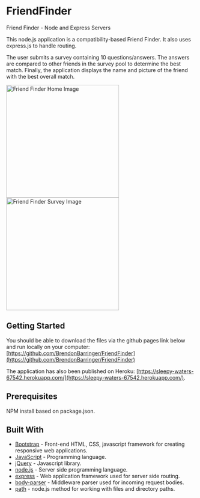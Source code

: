# FriendFinder
Friend Finder - Node and Express Servers

This node.js application is a compatibility-based Friend Finder. It also uses express.js to handle routing.

The user submits a survey containing 10 questions/answers. The answers are compared to other friends in the survey pool to determine the best match. Finally, the application displays the name and picture of the friend with the best overall match.

<img src='app/public/assets/images/homepage.png' alt='Friend Finder Home Image' width='300'>

<img src='app/public/assets/images/survey.png' alt='Friend Finder Survey Image' width='300'>

## Getting Started

You should be able to download the files via the github pages link below and run locally on your computer:
[https://github.com/BrendonBarringer/FriendFinder](https://github.com/BrendonBarringer/FriendFinder)

The application has also been published on Heroku:
[https://sleepy-waters-67542.herokuapp.com/](https://sleepy-waters-67542.herokuapp.com/).

## Prerequisites

NPM install based on package.json.

## Built With

* [Bootstrap](https://getbootstrap.com/docs/3.3/) - Front-end HTML, CSS, javascript framework for creating responsive web applications. 
* [JavaScript](https://www.javascript.com/) - Programming language.
* [jQuery](https://jquery.com/) - Javascript library.
* [node.js](https://nodejs.org/en/) - Server side programming language.
* [express](https://www.npmjs.com/package/express) - Web application framework used for server side routing.
* [body-parser](https://www.npmjs.com/package/body-parser) - Middleware parser used for incoming request bodies.
* [path](https://nodejs.org/api/path.html) - node.js method for working with files and directory paths.


